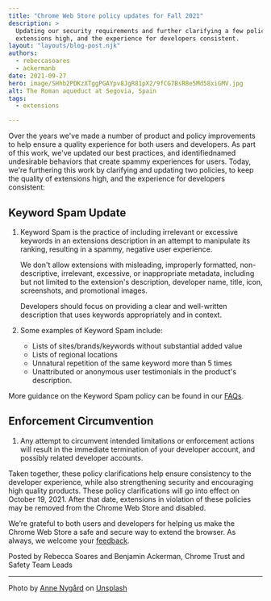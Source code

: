 ```yaml
---
title: "Chrome Web Store policy updates for Fall 2021"
description: >
  Updating our security requirements and further clarifying a few policies to keep the quality of
  extensions high, and the experience for developers consistent.
layout: "layouts/blog-post.njk"
authors:
  - rebeccasoares
  - ackermanb
date: 2021-09-27
hero: image/SHhb2PDKzXTggPGAYpv8JgR81pX2/9fCG7BsR8e5Md58xiGMV.jpg
alt: The Roman aqueduct at Segovia, Spain
tags:
  - extensions

---
```


Over the years we've made a number of product and policy improvements to help ensure a quality
experience for both users and developers. As part of this work, we've updated our best practices,
and identifiednamed undesirable behaviors that create spammy experiences for users. Today, we're
furthering this work by clarifying and updating two policies, to keep the quality of extensions
high, and the experience for developers consistent:

## Keyword Spam Update

1.  Keyword Spam is the practice of including irrelevant or excessive keywords in an extensions
    description in an attempt to manipulate its ranking, resulting in a spammy, negative user
    experience.
    
    We don't allow extensions with misleading, improperly formatted, non-descriptive, irrelevant,
    excessive, or inappropriate metadata, including but not limited to the extension's description,
    developer name, title, icon, screenshots, and promotional images.
    
    Developers should focus on providing a clear and well-written description that uses keywords
    appropriately and in context.

2.  Some examples of Keyword Spam include:
    *   Lists of sites/brands/keywords without substantial added value
    *   Lists of regional locations
    *   Unnatural repetition of the same keyword more than 5 times
    *   Unattributed or anonymous user testimonials in the product's description.

More guidance on the Keyword Spam policy can be found in our [FAQs](https://developer.chrome.com/docs/webstore/spam-faq/).

## Enforcement Circumvention

1.  Any attempt to circumvent intended limitations or enforcement actions will result in the
    immediate termination of your developer account, and possibly related developer accounts.

Taken together, these policy clarifications help ensure consistency to the developer experience,
while also strengthening security and encouraging high quality products. These policy clarifications
will go into effect on October 19, 2021. After that date, extensions in violation of these policies
may be removed from the Chrome Web Store and disabled.

We’re grateful to both users and developers for helping us make the Chrome Web Store a safe and
secure way to extend the browser. As always, we welcome your
[feedback](https://support.google.com/chrome_webstore/contact/one_stop_support?hl=en).

Posted by Rebecca Soares and Benjamin Ackerman, Chrome Trust and Safety Team Leads

---

Photo by <a href="https://unsplash.com/@polarmermaid?utm_source=unsplash&utm_medium=referral&utm_content=creditCopyText">Anne Nygård</a> on <a href="https://unsplash.com/s/photos/clarify?utm_source=unsplash&utm_medium=referral&utm_content=creditCopyText">Unsplash</a>

